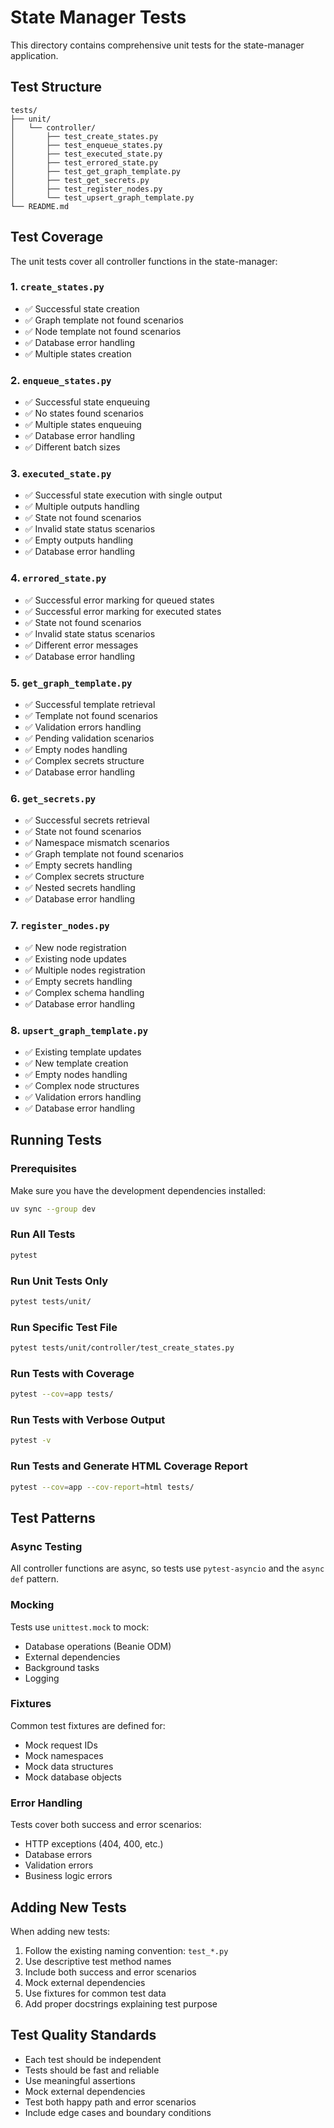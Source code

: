 # State Manager Tests

This directory contains comprehensive unit tests for the state-manager application.

## Test Structure

```
tests/
├── unit/
│   └── controller/
│       ├── test_create_states.py
│       ├── test_enqueue_states.py
│       ├── test_executed_state.py
│       ├── test_errored_state.py
│       ├── test_get_graph_template.py
│       ├── test_get_secrets.py
│       ├── test_register_nodes.py
│       └── test_upsert_graph_template.py
└── README.md
```

## Test Coverage

The unit tests cover all controller functions in the state-manager:

### 1. `create_states.py`
- ✅ Successful state creation
- ✅ Graph template not found scenarios
- ✅ Node template not found scenarios
- ✅ Database error handling
- ✅ Multiple states creation

### 2. `enqueue_states.py`
- ✅ Successful state enqueuing
- ✅ No states found scenarios
- ✅ Multiple states enqueuing
- ✅ Database error handling
- ✅ Different batch sizes

### 3. `executed_state.py`
- ✅ Successful state execution with single output
- ✅ Multiple outputs handling
- ✅ State not found scenarios
- ✅ Invalid state status scenarios
- ✅ Empty outputs handling
- ✅ Database error handling

### 4. `errored_state.py`
- ✅ Successful error marking for queued states
- ✅ Successful error marking for executed states
- ✅ State not found scenarios
- ✅ Invalid state status scenarios
- ✅ Different error messages
- ✅ Database error handling

### 5. `get_graph_template.py`
- ✅ Successful template retrieval
- ✅ Template not found scenarios
- ✅ Validation errors handling
- ✅ Pending validation scenarios
- ✅ Empty nodes handling
- ✅ Complex secrets structure
- ✅ Database error handling

### 6. `get_secrets.py`
- ✅ Successful secrets retrieval
- ✅ State not found scenarios
- ✅ Namespace mismatch scenarios
- ✅ Graph template not found scenarios
- ✅ Empty secrets handling
- ✅ Complex secrets structure
- ✅ Nested secrets handling
- ✅ Database error handling

### 7. `register_nodes.py`
- ✅ New node registration
- ✅ Existing node updates
- ✅ Multiple nodes registration
- ✅ Empty secrets handling
- ✅ Complex schema handling
- ✅ Database error handling

### 8. `upsert_graph_template.py`
- ✅ Existing template updates
- ✅ New template creation
- ✅ Empty nodes handling
- ✅ Complex node structures
- ✅ Validation errors handling
- ✅ Database error handling

## Running Tests

### Prerequisites

Make sure you have the development dependencies installed:

```bash
uv sync --group dev
```

### Run All Tests

```bash
pytest
```

### Run Unit Tests Only

```bash
pytest tests/unit/
```

### Run Specific Test File

```bash
pytest tests/unit/controller/test_create_states.py
```

### Run Tests with Coverage

```bash
pytest --cov=app tests/
```

### Run Tests with Verbose Output

```bash
pytest -v
```

### Run Tests and Generate HTML Coverage Report

```bash
pytest --cov=app --cov-report=html tests/
```

## Test Patterns

### Async Testing
All controller functions are async, so tests use `pytest-asyncio` and the `async def` pattern.

### Mocking
Tests use `unittest.mock` to mock:
- Database operations (Beanie ODM)
- External dependencies
- Background tasks
- Logging

### Fixtures
Common test fixtures are defined for:
- Mock request IDs
- Mock namespaces
- Mock data structures
- Mock database objects

### Error Handling
Tests cover both success and error scenarios:
- HTTP exceptions (404, 400, etc.)
- Database errors
- Validation errors
- Business logic errors

## Adding New Tests

When adding new tests:

1. Follow the existing naming convention: `test_*.py`
2. Use descriptive test method names
3. Include both success and error scenarios
4. Mock external dependencies
5. Use fixtures for common test data
6. Add proper docstrings explaining test purpose

## Test Quality Standards

- Each test should be independent
- Tests should be fast and reliable
- Use meaningful assertions
- Mock external dependencies
- Test both happy path and error scenarios
- Include edge cases and boundary conditions

